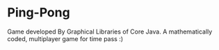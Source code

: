 # Ping-Pong
Game developed By Graphical Libraries of Core Java. A mathematically coded, multiplayer game for time pass :)
